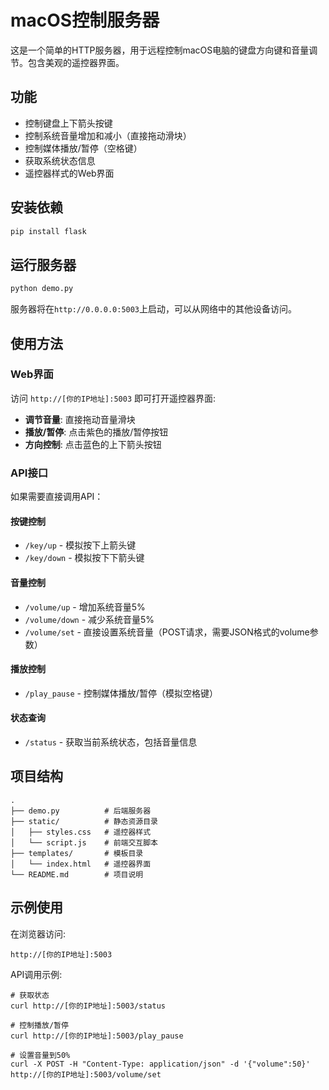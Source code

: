 # macOS控制服务器

这是一个简单的HTTP服务器，用于远程控制macOS电脑的键盘方向键和音量调节。包含美观的遥控器界面。

## 功能

- 控制键盘上下箭头按键
- 控制系统音量增加和减小（直接拖动滑块）
- 控制媒体播放/暂停（空格键）
- 获取系统状态信息
- 遥控器样式的Web界面

## 安装依赖

```bash
pip install flask
```

## 运行服务器

```bash
python demo.py
```

服务器将在`http://0.0.0.0:5003`上启动，可以从网络中的其他设备访问。

## 使用方法

### Web界面

访问 `http://[你的IP地址]:5003` 即可打开遥控器界面:

- **调节音量**: 直接拖动音量滑块
- **播放/暂停**: 点击紫色的播放/暂停按钮
- **方向控制**: 点击蓝色的上下箭头按钮

### API接口

如果需要直接调用API：

#### 按键控制

- `/key/up` - 模拟按下上箭头键
- `/key/down` - 模拟按下下箭头键

#### 音量控制

- `/volume/up` - 增加系统音量5%
- `/volume/down` - 减少系统音量5%
- `/volume/set` - 直接设置系统音量（POST请求，需要JSON格式的volume参数）

#### 播放控制

- `/play_pause` - 控制媒体播放/暂停（模拟空格键）

#### 状态查询

- `/status` - 获取当前系统状态，包括音量信息

## 项目结构

```
.
├── demo.py          # 后端服务器
├── static/          # 静态资源目录
│   ├── styles.css   # 遥控器样式
│   └── script.js    # 前端交互脚本
├── templates/       # 模板目录
│   └── index.html   # 遥控器界面
└── README.md        # 项目说明
```

## 示例使用

在浏览器访问:
```
http://[你的IP地址]:5003
```

API调用示例:
```
# 获取状态
curl http://[你的IP地址]:5003/status

# 控制播放/暂停
curl http://[你的IP地址]:5003/play_pause

# 设置音量到50%
curl -X POST -H "Content-Type: application/json" -d '{"volume":50}' http://[你的IP地址]:5003/volume/set
``` 